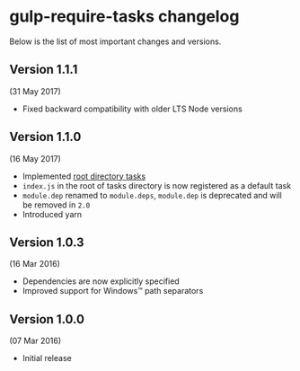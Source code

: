 # gulp-require-tasks changelog

Below is the list of most important changes and versions.

## Version 1.1.1
(31 May 2017)

- Fixed backward compatibility with older LTS Node versions


## Version 1.1.0
(16 May 2017)

- Implemented [root directory tasks](README.md#using-root-directory-tasks)
- `index.js` in the root of tasks directory is now registered as a default task
- `module.dep` renamed to `module.deps`, `module.dep` is deprecated and will be removed in `2.0`
- Introduced yarn


## Version 1.0.3
(16 Mar 2016)

- Dependencies are now explicitly specified
- Improved support for Windows™ path separators


## Version 1.0.0
(07 Mar 2016)

- Initial release
